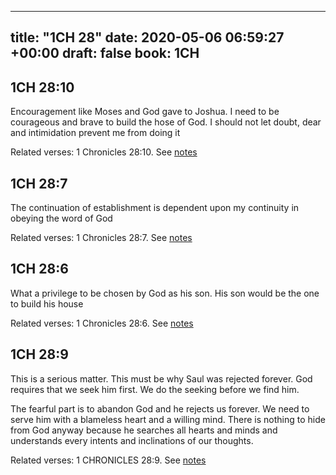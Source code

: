 
---
title: "1CH 28"
date: 2020-05-06 06:59:27 +00:00
draft: false
book: 1CH
---

## 1CH 28:10

Encouragement like Moses and God gave to Joshua. I need to be courageous and brave to build the hose of God. I should not let doubt, dear and intimidation prevent me from doing it

Related verses: 1 Chronicles 28:10. See [notes](https://my.bible.com/notes/3423326897424818249)


## 1CH 28:7

The continuation of establishment is dependent upon my continuity in obeying the word of God

Related verses: 1 Chronicles 28:7. See [notes](https://my.bible.com/notes/3423321985290854442)


## 1CH 28:6

What a privilege to be chosen by God as his son. His son would be the one to build his house

Related verses: 1 Chronicles 28:6. See [notes](https://my.bible.com/notes/3423321286721134628)


## 1CH 28:9

This is a serious matter. This must be why Saul was rejected forever. God requires that we seek him first. We do the seeking before we find him.

The fearful part is to abandon God and he rejects us forever. We need to serve him with a blameless heart and a willing mind. There is nothing to hide from God anyway because he searches all hearts and minds and understands every intents and inclinations of our thoughts.

Related verses: 1 CHRONICLES 28:9. See [notes](https://my.bible.com/notes/2795820877492249488)

